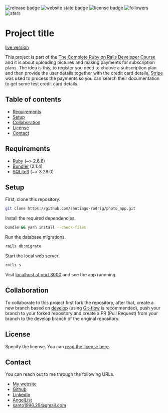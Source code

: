 <!-- place all the badges here -->
![release badge](https://img.shields.io/github/v/release/santiago-rodrig/photo_app)
![website state badge](https://img.shields.io/website?down_color=lightgrey&down_message=offline&up_color=green&up_message=online&url=https%3A%2F%2Fsrodrig-photo_app.herokuapp.com)
![license badge](https://img.shields.io/github/license/santiago-rodrig/photo_app)
![followers](https://img.shields.io/github/followers/santiago-rodrig?style=social)
![stars](https://img.shields.io/github/stars/santiago-rodrig/photo_app?style=social)

# Project title

[live version](https://srodrig-photo_app.herokuapp.com)

This project is part of the [The Complete Ruby on Rails Developer Course](https://www.udemy.com/course/the-complete-ruby-on-rails-developer-course/)
and it is about uploading pictures and making payments for subscription plans. The idea is this, to register you need to choose a
subscription plan and then provide the user details together with the credit card details, [Stripe](https://stripe.com/) was used to process
the payments so you can search their documentation to get some test credit card details.

## Table of contents

- [Requirements](https://github.com/santiago-rodrig/photo_app#requirements)
- [Setup](https://github.com/santiago-rodrig/photo_app#setup)
- [Collaboration](https://github.com/santiago-rodrig/photo_app#collaboration)
- [License](https://github.com/santiago-rodrig/photo_app#license)
- [Contact](https://github.com/santiago-rodrig/photo_app#contact)

## Requirements

- [Ruby](https://www.ruby-lang.org/en/) (~> 2.6.6)
- [Bundler](https://bundler.io/v2.1/#getting-started) (2.1.4)
- [SQLite3](https://www.sqlite.org/index.html) (~> 3.28.0)

## Setup

First, clone this repository.

```sh
git clone https://github.com/santiago-rodrig/photo_app.git
```

Install the required dependencies.

```sh
bundle && yarn install --check-files
```

Run the database migrations.

```sh
rails db:migrate
```

Start the local web server.

```sh
rails s
```

Visit [localhost at port 3000](http://localhost:3000) and see the app runnning.

## Collaboration

To collaborate to this project first fork the repository, after that, create a
new branch based on
[develop](https://github.com/santiago-rodrig/photo_app/tree/develop)
(using [Git-flow](https://nvie.com/posts/a-successful-git-branching-model/)
is recommended), push your branch to your forked repository and create a PR
(Pull Request) from your branch to the develop branch of the original
repository.

## License

Specify the license. You can [read the license here](LICENSE).

## Contact

You can reach out to me through the following URLs.

- [My website](https://santiagorodriguez.dev)
- [Github](https://github.com/santiago-rodrig)
- [LinkedIn](https://www.linkedin.com/in/santiago-andres-rodriguez-marquez/)
- [AngelList](https://angel.co/u/santiago-andres-rodriguez-marquez)
- [santo1996.29@gmail.com](mailto:santo1996.29@gmail.com)
